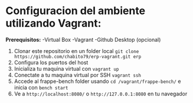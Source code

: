 # Configuracion del ambiente utilizando Vagrant: # 

**Prerequisitos:**
-Virtual Box
-Vagrant
-Github Desktop (opcional)


1. Clonar este repositorio en un folder local `git clone https://github.com/chabito79/erp-vagrant.git erp`
2. Configura los puertos del host
3. Inicializa tu maquina virtual con `vagrant up`
4. Conectate a tu maquina virtual por SSH `vagrant ssh`
5. Accede al frappe-bench folder usando `cd /vagrant/frappe-bench/` e inicia con `bench start`
6. Ve a  `http://localhost:8080/` o `http://127.0.0.1:8080` en tu navegador
